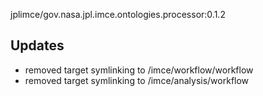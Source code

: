 jplimce/gov.nasa.jpl.imce.ontologies.processor:0.1.2

## Updates

- removed target symlinking to /imce/workflow/workflow
- removed target symlinking to /imce/analysis/workflow
    